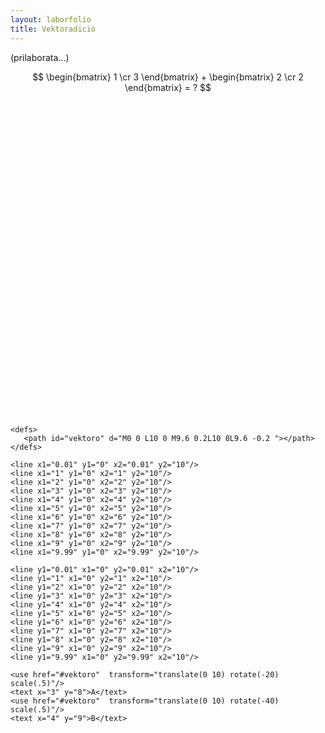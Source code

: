 ```yaml
---
layout: laborfolio
title: Vektoradicio
---
```


  <!-- servi mankantajn funkciojn depende de uzata retumilo -->
  <script src="https://polyfill.io/v3/polyfill.min.js?features=es6"></script>
  <!-- subteno por matematikaj kaj kemiaj formuloj -->
  <script id="MathJax-script" async
          src="https://cdn.jsdelivr.net/npm/mathjax@3.0.1/es5/tex-mml-chtml.js">
  </script>


(prilaborata...)

<!-- https://tex.stackexchange.com/questions/526950/how-to-type-column-vectors-in-mathjax -->

$$ \begin{bmatrix} 1 \cr 3 \end{bmatrix} + \begin{bmatrix} 2 \cr 2 \end{bmatrix} = ? $$

<svg version="1.1" 
    xmlns="http://www.w3.org/2000/svg" 
    xmlns:xlink="http://www.w3.org/1999/xlink" 
    width="600" height="600" 
    viewBox="0 0 10.0 10.0">

  <style type="text/css">
    <![CDATA[
        text {
            font-size: 0.8px;
            text-anchor: middle
        }
        path {
            stroke: black;
            stroke-width: 0.02;
            /*stroke-linecap: round;*/
            fill: none;
        }
        line {
            stroke: black;
            fill: none;
            stroke-width: 0.01;
            stroke: gray;
        }
    ]]>
  </style> 

 <!-- ni metas la fluojn antaŭ la stokojn por ke ili kovru, tio provizore ŝparas
    elkalkuli komencon kaj finon de la pado depende de radiusoj -->

    <defs>
       <path id="vektoro" d="M0 0 L10 0 M9.6 0.2L10 0L9.6 -0.2 "></path>
    </defs> 

    <line x1="0.01" y1="0" x2="0.01" y2="10"/>
    <line x1="1" y1="0" x2="1" y2="10"/>
    <line x1="2" y1="0" x2="2" y2="10"/>
    <line x1="3" y1="0" x2="3" y2="10"/>
    <line x1="4" y1="0" x2="4" y2="10"/>
    <line x1="5" y1="0" x2="5" y2="10"/>
    <line x1="6" y1="0" x2="6" y2="10"/>
    <line x1="7" y1="0" x2="7" y2="10"/>
    <line x1="8" y1="0" x2="8" y2="10"/>
    <line x1="9" y1="0" x2="9" y2="10"/>
    <line x1="9.99" y1="0" x2="9.99" y2="10"/>

    <line y1="0.01" x1="0" y2="0.01" x2="10"/>
    <line y1="1" x1="0" y2="1" x2="10"/>
    <line y1="2" x1="0" y2="2" x2="10"/>
    <line y1="3" x1="0" y2="3" x2="10"/>
    <line y1="4" x1="0" y2="4" x2="10"/>
    <line y1="5" x1="0" y2="5" x2="10"/>
    <line y1="6" x1="0" y2="6" x2="10"/>
    <line y1="7" x1="0" y2="7" x2="10"/>
    <line y1="8" x1="0" y2="8" x2="10"/>
    <line y1="9" x1="0" y2="9" x2="10"/>
    <line y1="9.99" x1="0" y2="9.99" x2="10"/>

    <use href="#vektoro"  transform="translate(0 10) rotate(-20) scale(.5)"/>
    <text x="3" y="8">A</text>
    <use href="#vektoro"  transform="translate(0 10) rotate(-40) scale(.5)"/>
    <text x="4" y="9">B</text>
 </svg>